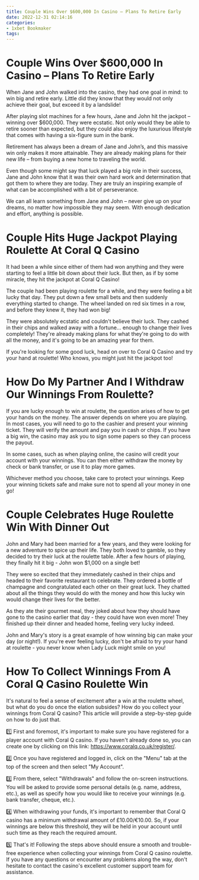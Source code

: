 ```yaml
---
title: Couple Wins Over $600,000 In Casino – Plans To Retire Early
date: 2022-12-31 02:14:16
categories:
- 1xbet Bookmaker
tags:
---
```



#  Couple Wins Over $600,000 In Casino – Plans To Retire Early

When Jane and John walked into the casino, they had one goal in mind: to win big and retire early. Little did they know that they would not only achieve their goal, but exceed it by a landslide!

After playing slot machines for a few hours, Jane and John hit the jackpot – winning over $600,000. They were ecstatic. Not only would they be able to retire sooner than expected, but they could also enjoy the luxurious lifestyle that comes with having a six-figure sum in the bank.

Retirement has always been a dream of Jane and John’s, and this massive win only makes it more attainable. They are already making plans for their new life – from buying a new home to traveling the world.

Even though some might say that luck played a big role in their success, Jane and John know that it was their own hard work and determination that got them to where they are today. They are truly an inspiring example of what can be accomplished with a bit of perseverance.

We can all learn something from Jane and John – never give up on your dreams, no matter how impossible they may seem. With enough dedication and effort, anything is possible.

#  Couple Hits Huge Jackpot Playing Roulette At Coral Q Casino

It had been a while since either of them had won anything and they were starting to feel a little bit down about their luck. But then, as if by some miracle, they hit the jackpot at Coral Q Casino!

The couple had been playing roulette for a while, and they were feeling a bit lucky that day. They put down a few small bets and then suddenly everything started to change. The wheel landed on red six times in a row, and before they knew it, they had won big!

They were absolutely ecstatic and couldn't believe their luck. They cashed in their chips and walked away with a fortune... enough to change their lives completely! They're already making plans for what they're going to do with all the money, and it's going to be an amazing year for them.

If you're looking for some good luck, head on over to Coral Q Casino and try your hand at roulette! Who knows, you might just hit the jackpot too!

#  How Do My Partner And I Withdraw Our Winnings From Roulette?

If you are lucky enough to win at roulette, the question arises of how to get your hands on the money. The answer depends on where you are playing. In most cases, you will need to go to the cashier and present your winning ticket. They will verify the amount and pay you in cash or chips. If you have a big win, the casino may ask you to sign some papers so they can process the payout.

In some cases, such as when playing online, the casino will credit your account with your winnings. You can then either withdraw the money by check or bank transfer, or use it to play more games.

Whichever method you choose, take care to protect your winnings. Keep your winning tickets safe and make sure not to spend all your money in one go!

#  Couple Celebrates Huge Roulette Win With Dinner Out

John and Mary had been married for a few years, and they were looking for a new adventure to spice up their life. They both loved to gamble, so they decided to try their luck at the roulette table. After a few hours of playing, they finally hit it big - John won $1,000 on a single bet!

They were so excited that they immediately cashed in their chips and headed to their favorite restaurant to celebrate. They ordered a bottle of champagne and congratulated each other on their great luck. They chatted about all the things they would do with the money and how this lucky win would change their lives for the better.

As they ate their gourmet meal, they joked about how they should have gone to the casino earlier that day - they could have won even more! They finished up their dinner and headed home, feeling very lucky indeed.

John and Mary's story is a great example of how winning big can make your day (or night!). If you're ever feeling lucky, don't be afraid to try your hand at roulette - you never know when Lady Luck might smile on you!

#  How To Collect Winnings From A Coral Q Casino Roulette Win

It's natural to feel a sense of excitement after a win at the roulette wheel, but what do you do once the elation subsides? How do you collect your winnings from Coral Q casino? This article will provide a step-by-step guide on how to do just that.

1️⃣ First and foremost, it's important to make sure you have registered for a player account with Coral Q casino. If you haven't already done so, you can create one by clicking on this link: https://www.coralq.co.uk/register/.

2️⃣ Once you have registered and logged in, click on the "Menu" tab at the top of the screen and then select "My Account".

3️⃣ From there, select "Withdrawals" and follow the on-screen instructions. You will be asked to provide some personal details (e.g. name, address, etc.), as well as specify how you would like to receive your winnings (e.g. bank transfer, cheque, etc.).

4️⃣ When withdrawing your funds, it's important to remember that Coral Q casino has a minimum withdrawal amount of £10.00/€10.00. So, if your winnings are below this threshold, they will be held in your account until such time as they reach the required amount.

5️⃣ That's it! Following the steps above should ensure a smooth and trouble-free experience when collecting your winnings from Coral Q casino roulette. If you have any questions or encounter any problems along the way, don't hesitate to contact the casino's excellent customer support team for assistance.